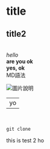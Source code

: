 # title
## title2
<br>
<i>hello</i>
<br>
<b> are you ok </b>
<br>
<b> yes, ok </b>
<br>MD語法
<br>

![圖片說明](https://png.pngtree.com/thumb_back/fh260/background/20221228/pngtree-beautiful-romantic-fresh-illustration-mobile-phone-wallpaper-background-image_1500796.jpg)

<table>
    <tr>
        <td>yo</td>
    </tr>
</table>
<br>

```
git clone
```

this is test 2 ho
